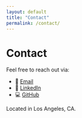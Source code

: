 ```yaml
---
layout: default
title: "Contact"
permalink: /contact/
---
```


# Contact

Feel free to reach out via:

- 📧 [Email](mailto:aditi.jo2000@gmail.com)  
- 💼 [LinkedIn](https://linkedin.com/in/aditi-anant-joshi)  
- 💻 [GitHub](https://github.com/aditi-joshi-usc)  

Located in Los Angeles, CA.
